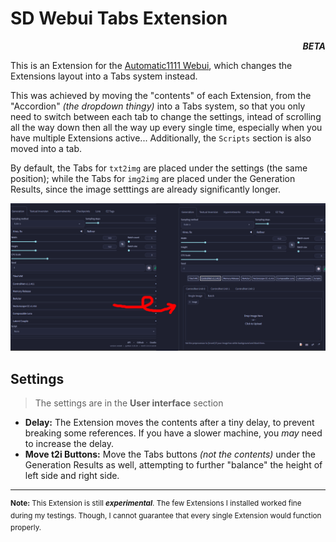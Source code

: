 ﻿# SD Webui Tabs Extension
<p align="right"><i><b>BETA</b></i></p>

This is an Extension for the [Automatic1111 Webui](https://github.com/AUTOMATIC1111/stable-diffusion-webui), which changes the Extensions layout into a Tabs system instead.

This was achieved by moving the "contents" of each Extension, from the "Accordion" *(the dropdown thingy)* into a Tabs system, 
so that you only need to switch between each tab to change the settings, intead of scrolling all the way down then all the way up every single time, especially when you have multiple Extensions active...
Additionally, the `Scripts` section is also moved into a tab.

By default, the Tabs for `txt2img` are placed under the settings (the same position); while the Tabs for `img2img` are placed under the Generation Results, 
since the image setttings are already significantly longer.

<p align="center"><img src="demo.jpg" width=768></p>

## Settings
> The settings are in the **User interface** section
- **Delay:** The Extension moves the contents after a tiny delay, to prevent breaking some references. If you have a slower machine, you *may* need to increase the delay.
- **Move t2i Buttons:** Move the Tabs buttons *(not the contents)* under the Generation Results as well, attempting to further "balance" the height of left side and right side.

<hr>

<sup> **Note:** This Extension is still ***experimental***. The few Extensions I installed worked fine during my testings. Though, I cannot guarantee that every single Extension would function properly. </sup>
